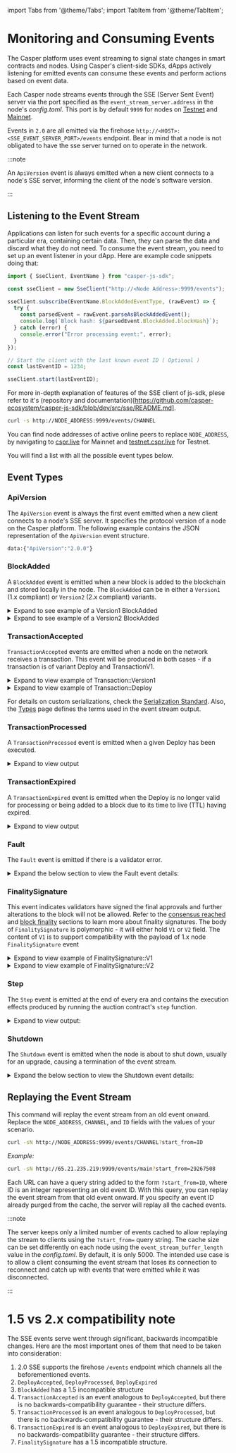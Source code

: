 import Tabs from '@theme/Tabs'; import TabItem from '@theme/TabItem';

# Monitoring and Consuming Events

The Casper platform uses event streaming to signal state changes in smart contracts and nodes. Using Casper's client-side SDKs, dApps actively listening for emitted events can consume these events and perform actions based on event data.

Each Casper node streams events through the SSE (Server Sent Event) server via the port specified as the `event_stream_server.address` in the node's _config.toml_. This port is by default `9999` for nodes on [Testnet](https://testnet.cspr.live/tools/peers) and [Mainnet](https://cspr.live/tools/peers).

Events in `2.0` are all emitted via the firehose `http://<HOST>:<SSE_EVENT_SERVER_PORT>/events` endpoint. Bear in mind that a node is not obligated to have the sse server turned on to operate in the network.

:::note

An `ApiVersion` event is always emitted when a new client connects to a node's SSE server, informing the client of the node's software version.

:::

## Listening to the Event Stream

Applications can listen for such events for a specific account during a particular era, containing certain data. Then, they can parse the data and discard what they do not need. To consume the event stream, you need to set up an event listener in your dApp. Here are example code snippets doing that:

<Tabs>

<TabItem value="js" label="JavaScript">

```javascript
import { SseClient, EventName } from "casper-js-sdk";

const sseClient = new SseClient("http://<Node Address>:9999/events");

sseClient.subscribe(EventName.BlockAddedEventType, (rawEvent) => {
  try {
    const parsedEvent = rawEvent.parseAsBlockAddedEvent();
    console.log(`Block hash: ${parsedEvent.BlockAdded.blockHash}`);
  } catch (error) {
    console.error("Error processing event:", error);
  }
});

// Start the client with the last known event ID ( Optional )
const lastEventID = 1234;

sseClient.start(lastEventID);
```

For more in-depth explanation of features of the SSE client of js-sdk, plese refer to it's (repository and documentation)[https://github.com/casper-ecosystem/casper-js-sdk/blob/dev/src/sse/README.md].
</TabItem>

<TabItem value="curl" label="cURL">

```bash
curl -s http://NODE_ADDRESS:9999/events/CHANNEL
```

</TabItem>

</Tabs>

You can find node addresses of active online peers to replace `NODE_ADDRESS`, by navigating to [cspr.live](https://cspr.live/tools/peers) for Mainnet and [testnet.cspr.live](https://testnet.cspr.live/tools/peers) for Testnet.

You will find a list with all the possible event types below.

## Event Types

### ApiVersion

The `ApiVersion` event is always the first event emitted when a new client connects to a node's SSE server. It specifies the protocol version of a node on the Casper platform. The following example contains the JSON representation of the `ApiVersion` event structure.

```bash
data:{"ApiVersion":"2.0.0"}
```

### BlockAdded

A `BlockAdded` event is emitted when a new block is added to the blockchain and stored locally in the node. The `BlockAdded` can be in either a `Version1` (1.x compliant) or `Version2` (2.x compliant) variants.

<details>
<summary>Expand to see example of a Version1 BlockAdded</summary>

```json
{
  "BlockAdded": {
    "block_hash": "9571b9b27dacbed06e048cb656829128e4cab06a45ffe84a5ffff88f919f99b1",
    "block": {
      "Version1": {
        "hash": "4fb7be0031f4dc0d107061065c603d79d3691c37f769e9e3285c73357ae952fa",
        "header": {
          "parent_hash": "50fdb9b02e429283ef1ff94c5317185a081eaf56a163f4de0f581eefe999e7b7",
          "state_root_hash": "ec741f31e84de97db9a1f8d3ed1c48f5448656970a59f9b2267430124ab93fb1",
          "body_hash": "7a38b4cf9fb5b1ad88724e67a16ae92fc1b76f8647b8aab0585c683ba3008a2f",
          "random_bit": true,
          "accumulated_seed": "f6167f91fe62d37fb601cb17dd7ec822f49a31c3da10ff8def194a8d118c4389",
          "era_end": null,
          "timestamp": "2025-04-28T10:12:51.985Z",
          "era_id": 100,
          "height": 555,
          "protocol_version": "2.0.0"
        },
        "body": {
          "proposer": "02027ee0d7fdab27eeab089f292d64d78af865c8e79800f9b376e6ce68a3d5f41f5f",
          "deploy_hashes": [
            "040dd42480760133c25ca33b394395c115090f40577c4792cc3c58c5c7c812fb",
            "3f9f0f42b4e548693598e7b0ecd969ae7851087c66e6c9733161ad137d75fddf",
            "8dadb644ca8d6e5678a619c14c7994b832a2d5cfbc222f0ddae6f18ccc61f3f6"
          ],
          "transfer_hashes": []
        }
      }
    }
  }
}
```

- [block_hash](../concepts/serialization/structures.md#block-hash) - The cryptographic hash that identifies a block.
- [block](../concepts/serialization/structures.md#serialization-standard-block) - The JSON representation of the block.

</details>

<details>
<summary>Expand to see example of a Version2 BlockAdded</summary>

```json
{
  "BlockAdded": {
    "block_hash": "290eb1ecd5c4e8bda94dae647fb9c21aeb531fe817467abb60f7c12be6a672eb",
    "block": {
      "Version2": {
        "hash": "290eb1ecd5c4e8bda94dae647fb9c21aeb531fe817467abb60f7c12be6a672eb",
        "header": {
          "parent_hash": "3236c683ec5f220c1936a25a0be96b976cfbe784f06d2319933b432f2a1fe1eb",
          "state_root_hash": "89ba71746096011be36cda29fdf1d1bd8067af51a0ea7eaf65e90666a35bcbf6",
          "body_hash": "11b6c10321aea27c2fc4d292f570a93b32488759c16cf9ee22e747c35c3873fc",
          "random_bit": true,
          "accumulated_seed": "e376199ca38015a57760e9431fc6723e9500ab3f18c93a26830b5b4ccc9f6a29",
          "era_end": null,
          "timestamp": "2025-04-28T10:12:52.090Z",
          "era_id": 246749,
          "height": 2467498,
          "protocol_version": "1.0.0",
          "proposer": "0203c5ecdb1ad56b65cbc7dbbf99ea492e7566a6b2259191f9ab604c58b19d2a01f3",
          "current_gas_price": 1,
          "last_switch_block_hash": "0808080808080808080808080808080808080808080808080808080808080808"
        },
        "body": {
          "transactions": {
            "0": [],
            "1": [
              {
                "Version1": "1f3b12822cfa6ef26d8f1e369ffbab37fa0e963385d124db5ab09ba22d2ec452"
              },
              {
                "Version1": "a13c6a737a926562a02e88f62bf84c3811f2fe20bcc6a9b1454802640dfc730d"
              }
            ],
            "2": [],
            "3": [
              {
                "Deploy": "5825b4fcdb6e180bd80f83d743910b16e6217dd4e74d1147ac0eb656214ab5d4"
              },
              {
                "Deploy": "e83a459beef99015de50e3c33ba0acbe658aea8f0b72f0f55599889dc3025b68"
              }
            ],
            "4": [],
            "5": []
          },
          "rewarded_signatures": []
        }
      }
    }
  }
}
```

- [block_hash](../concepts/serialization/structures.md#block-hash) - The cryptographic hash that identifies a block.
- [block](../concepts/serialization/structures.md#serialization-standard-block) - The JSON representation of the block.

</details>

### TransactionAccepted

`TransactionAccepted` events are emitted when a node on the network receives a transaction. This event will be produced in both cases - if a transaction is of variant Deploy and TransactionV1.

<details>
<summary>Expand to view example of Transaction::Version1</summary>

```json
{
  "TransactionAccepted": {
    "Version1": {
      "hash": "942785a412289a5aaffdb01d58ee91478bb0cc6b68646519531f4e859ed80566",
      "payload": {
        "initiator_addr": {
          "PublicKey": "02020707086bf373174af44dd96ff43cf73ee4ed01d5a563c97926d880acfda55476"
        },
        "timestamp": "2020-08-07T01:30:31.750Z",
        "ttl": "1h 56m 52s 389ms",
        "chain_name": "xyz",
        "pricing_mode": {
          "Fixed": {
            "additional_computation_factor": 0,
            "gas_price_tolerance": 5
          }
        },
        "fields": {
          "args": {
            "Named": [
              [
                "delegator",
                {
                  "cl_type": "PublicKey",
                  "bytes": "01714f5b526d0ce966b0c7d7a6a7eda7fb5b8b10e8b0b18cfe085e8fe7abc0ab66",
                  "parsed": "01714f5b526d0ce966b0c7d7a6a7eda7fb5b8b10e8b0b18cfe085e8fe7abc0ab66"
                }
              ],
              [
                "validator",
                {
                  "cl_type": "PublicKey",
                  "bytes": "01fb60a66cdb914e7448b48213d247edacadc1b17cb2180fbc432460f2fcce497f",
                  "parsed": "01fb60a66cdb914e7448b48213d247edacadc1b17cb2180fbc432460f2fcce497f"
                }
              ],
              [
                "amount",
                {
                  "cl_type": "U512",
                  "bytes": "088063df0de89d7c06",
                  "parsed": "467422081330406272"
                }
              ]
            ]
          },
          "entry_point": "Undelegate",
          "scheduling": "Standard",
          "target": "Native"
        }
      },
      "approvals": [
        {
          "signer": "02020707086bf373174af44dd96ff43cf73ee4ed01d5a563c97926d880acfda55476",
          "signature": "02b049620953b7f2b828d8e435d37608e7b4dfe203056016a66228b0ffd933d1861dcbeeceab8cfc457a381ce4763734bf3cd1ecb912033a3c340c657d436ebe50"
        }
      ]
    }
  }
}
```

- [Version1.hash](../concepts/serialization/hash-types.md) - The blake2b hash of the Transaction.
- [Version1.payload](../concepts/serialization/serialization-standard.md#serialization-standard-account) - Internal data of the Version1 Transaction.
- [Version1.approvals](../concepts/serialization/types_chain.md#approval) - The signer's hexadecimal-encoded public key and signature.

</details>

<details>
<summary>Expand to view example of Transaction::Deploy</summary>

```json
{
  "TransactionAccepted": {
    "Deploy": {
      "hash": "916ab2344cdf29581221d9ff6b9947b683f955b4687455cd8a0f6f63d33b36f6",
      "header": {
        "account": "01800075cc557e3270b686784b2ea3a45bf6e6a7f88f9cc3d17a9c60c96ff16dbd",
        "timestamp": "2020-08-07T01:20:22.509Z",
        "ttl": "4m 12s",
        "gas_price": 22,
        "body_hash": "bc45450393b656a1fb3ee570f0345116dbc5ff1c18a9825955d2387cf62142b5",
        "dependencies": [],
        "chain_name": "casper-example"
      },
      "payment": {
        "StoredContractByName": {
          "name": "casper-example",
          "entry_point": "example-entry-point",
          "args": [
            [
              "amount",
              {
                "cl_type": "U512",
                "bytes": "0400f90295",
                "parsed": "2500000000"
              }
            ]
          ]
        }
      },
      "session": {
        "ModuleBytes": {
          "module_bytes": "6f49f3fc98c1514dd815ddef8ef20de772e72a3f523f562b8b47369e1d5cb4462f7644f8dab833228262b7ce4cbf42554edf98a0e4cc24aa1e77cd76506b922c7d281ffd0769f18e29e0080972b7036468463dde97cf73c11e3f86aa924fbe",
          "args": [
            [
              "l2w4NZKZvxezK52Xb3I6",
              {
                "cl_type": { "List": "U8" },
                "bytes": "05000000f72c275005",
                "parsed": [247, 44, 39, 80, 5]
              }
            ]
          ]
        }
      },
      "approvals": [
        {
          "signer": "01800075cc557e3270b686784b2ea3a45bf6e6a7f88f9cc3d17a9c60c96ff16dbd",
          "signature": "016a1ae5c57d233baec536920a9c4dcf712f32456d07b3a5e669f624ffdd2281e9438780a73fca2fed154e9028b2d9fae118298457d03b232250a3cdbd71625603"
        }
      ]
    }
  }
}
```

- [Deploy.hash](../concepts/serialization/structures.md#deploy-hash) - The blake2b hash of the Deploy.
- [Deploy.body_hash](../concepts/serialization/hash-types.md) - The blake2b hash of the Deploy body.
- [Deploy.session](./developers/writing-onchain-code/contract-hash-vs-package-hash.md#what-is-session-code) - The session logic defining the Deploy's functionality.
- [Deploy.approvals](../json-rpc/types_chain.md#approval) - The signer's hexadecimal-encoded public key and signature.

</details>

For details on custom serializations, check the [Serialization Standard](../../concepts/serialization-standard.md). Also, the [Types](../json-rpc/types_chain.md) page defines the terms used in the event stream output.

### TransactionProcessed

A `TransactionProcessed` event is emitted when a given Deploy has been executed.

<details>
<summary>Expand to view output</summary>

```json
{
  "TransactionProcessed": {
    "transaction_hash": {
      "Version1": "25329c14a4f9307830f2b4b6b529b0c3fd618dec65af7456ad9f9e2c7ba1ff4a"
    },
    "initiator_addr": {
      "PublicKey": "02024e2b994a52bcf4c0cc112512c4be04853c4e824203a8e627c107a8d595707801"
    },
    "timestamp": "2020-08-07T01:30:33.119Z",
    "ttl": "54m 11s 767ms",
    "block_hash": "315210f005e7d2d7130004f0178c29cf7e4718d8b642f3f832a35a028ed094cf",
    "execution_result": {
      "Version1": {
        "Success": {
          "effect": {
            "operations": [],
            "transforms": [
              {
                "key": "12730438218135504636",
                "transform": {
                  "AddUInt256": "16420226327505839383"
                }
              },
              {
                "key": "10696215255214620472",
                "transform": {
                  "AddUInt256": "14018730981435988852"
                }
              },
              {
                "key": "15638241704090226222",
                "transform": {
                  "AddUInt256": "2486508393436959391"
                }
              }
            ]
          },
          "transfers": [],
          "cost": "2379796918402242989"
        }
      }
    },
    "messages": [
      {
        "entity_addr": "entity-contract-a8648307789543cbf38afb24c970844e755654d462a25624edd775219d0cdacf",
        "message": {
          "String": "Sax8BEJtXE6vRPXMqOruOhyDxar7N70OeiyPVtfYqiOVNzvHThJwennWwoOs3HHd"
        },
        "topic_name": "PTgw4HZ6CPRhYmSSBbXsI0rnMOcQXgrr",
        "topic_name_hash": "54a3c9afacf3d475ed69af9de5d4f5496798af12d914aa7f5f8b5cec9935096f",
        "topic_index": 4003932854,
        "block_index": 2261021254199878090
      }
    ]
  }
}
```

- [transaction_hash](../concepts/serialization/structures.md#transaction-hash) - The cryptographic hash of a Deploy.
- [initiator_addr](../concepts/serialization/types.md#initiatoraddr) - Representation of the address that initiated this transaction.
- [timestamp](../concepts/serialization/types.md#timestamp) - A timestamp type representing a concrete moment in time.
- [block_hash](../concepts/serialization/structures.md#block-hash) - A cryptographic hash identifying a Block.
- [execution_result](../concepts/serialization/types.md#execution-result) - The execution status of the transaction. It is a polymorphic type that can be either `Deploy` or `Version1`.

</details>

### TransactionExpired

A `TransactionExpired` event is emitted when the Deploy is no longer valid for processing or being added to a block due to its time to live (TTL) having expired.

<details>
<summary>Expand to view output</summary>

```json
{
  "TransactionExpired": {
    "transaction_hash": {
      "Version1": "fa1bf753a9b361316531f691db06e0798e4cb29e70724e2c7bf8619b8066be8c"
    }
  }
}
```

- [transaction_hash](../concepts/serialization/types.md#transactionhash) - The cryptographic hash of a Transaction.

</details>

### Fault

The `Fault` event is emitted if there is a validator error.

<details>
<summary>Expand the below section to view the Fault event details:</summary>

```json
{
  "Fault": {
    "era_id": 4591448806312642600,
    "public_key": "013da85eb06279da42e28530e1116be04bfd2aa25ed8d63401ebff4d9153a609a9",
    "timestamp": "2023-01-01T01:26:58.364Z"
  }
}
```

- [era_id](../concepts/serialization/types.md#eraid) - A period of time during which the validator set does not change.
- [public_key](../concepts/serialization/types.md#publickey) - The hexadecimal-encoded public key of the validator that caused the fault.
- [timestamp](../concepts/serialization/types.md#timestamp) - A timestamp representing the moment the validator faulted.

</details>

### FinalitySignature

This event indicates validators have signed the final approvals and further alterations to the block will not be allowed. Refer to the [consensus reached](../concepts/transactions-and-transaction-lifecycle.md#consensus-reached) and [block finality](../concepts/glossary/B.md#block-finality) sections to learn more about finality signatures. The body of `FinalitySignature` is polymorphic - it will either hold `V1` or `V2` field. The content of `V1` is to support compatibility with the payload of 1.x node `FinalitySignature` event

<details>
<summary>Expand to view example of FinalitySignature::V1</summary>

```json
{
  "FinalitySignature": {
    "V1": {
      "block_hash": "92be2255d4d47cc236b037b761ee1d2a92b94c5bbac12e43982b1a8736dad97a",
      "era_id": 878101,
      "signature": "02f9c63d28dc1ffb6555de629358d9e784e73f612a7a78bc918b2e7a5e0a67b195162d6606f01069aa2f23e1198268b15e483b0b63a29746f56205d977a0aedf26",
      "public_key": "020355c10a87a7fa97ca0b9b4dad262d8eed977a25e2c4a9dcb85bd954476b496d6f"
    }
  }
}
```

- [block_hash](../concepts/serialization/structures.md#block-hash) - A cryptographic hash identifying a Block.
- [era_id](../concepts/serialization/types.md#eraid) - A period of time during which the validator set does not change.
- [signature](../concepts/serialization/types.md#signature) - Serialized bytes representing the validator's signature.
- [public_key](../concepts/serialization/types.md#publickey) - The hexadecimal-encoded public key of the validator.

</details>

<details>
<summary>Expand to view example of FinalitySignature::V2</summary>

```json
{
  "FinalitySignature": {
    "V2": {
      "block_hash": "75420adf11cc23a52fd45a9a843cce770ce0e7056dd37943584625d97cdac31c",
      "block_height": 15850176021194416983,
      "era_id": 724437,
      "chain_name_hash": "63803374d60b19e25baa34d306a74c19fc09866df48d9dd5a4e645b7cb26026c",
      "signature": "015b88427cffd2d7d58833d09378323d65dec72e2e0a8a9c53991024c53a0bebfe836bcf233f4233bcf63f22f3025b68efb2b00226700bc5d49293cce3a98edc00",
      "public_key": "01a792c3e2db14a130676d2498f70acf15e33aa22945d9b300f3f35021acaeb3cf"
    }
  }
}
```

- [block_hash](../concepts/serialization/structures.md#block-hash) - A cryptographic hash identifying a Block.
- [block_height](../concepts/serialization/primitives.md#clvalue-numeric) - A cryptographic hash identifying a Block.
- [era_id](../concepts/serialization/types.md#eraid) - A period of time during which the validator set does not change.
- [signature](../concepts/serialization/types.md#signature) - Serialized bytes representing the validator's signature.
- [public_key](../concepts/serialization/types.md#publickey) - The hexadecimal-encoded public key of the validator.

</details>

### Step

The `Step` event is emitted at the end of every era and contains the execution effects produced by running the auction contract's `step` function.

<details>
<summary>Expand to view output:</summary>

```json
{
  "Step": {
    "era_id": 1245,
    "execution_effects": [
      {
        "key": "account-hash-0909090909090909090909090909090909090909090909090909090909090909",
        "kind": "Identity"
      },
      {
        "key": "withdraw-0909090909090909090909090909090909090909090909090909090909090909",
        "kind": {
          "AddInt32": 543
        }
      }
    ]
  }
}
```

- [era_id](../concepts/serialization/types.md#eraid) - A period of time during which the validator set does not change.
- [execution_effect](../concepts/serialization/types.md#effects) - The journal of execution effects.

</details>

### Shutdown

The `Shutdown` event is emitted when the node is about to shut down, usually for an upgrade, causing a termination of the event stream.

<details>
<summary>Expand the below section to view the Shutdown event details:</summary>

```bash
"Shutdown"
```

- Shutdown - The "Shutdown" text notifies the event listener that a shutdown will occur.

</details>

## Replaying the Event Stream

This command will replay the event stream from an old event onward. Replace the `NODE_ADDRESS`, `CHANNEL`, and `ID` fields with the values of your scenario.

<Tabs>

<TabItem value="curl" label="cURL">

```bash
curl -sN http://NODE_ADDRESS:9999/events/CHANNEL?start_from=ID
```

_Example:_

```bash
curl -sN http://65.21.235.219:9999/events/main?start_from=29267508
```

</TabItem>

</Tabs>

Each URL can have a query string added to the form `?start_from=ID`, where ID is an integer representing an old event ID. With this query, you can replay the event stream from that old event onward. If you specify an event ID already purged from the cache, the server will replay all the cached events.

:::note

The server keeps only a limited number of events cached to allow replaying the stream to clients using the `?start_from=` query string. The cache size can be set differently on each node using the `event_stream_buffer_length` value in the _config.toml_. By default, it is only 5000.
The intended use case is to allow a client consuming the event stream that loses its connection to reconnect and catch up with events that were emitted while it was disconnected.

:::

# 1.5 vs 2.x compatibility note

The SSE events serve went through significant, backwards incompatible changes. Here are the most important ones of them that need to be taken into consideration:

1. 2.0 SSE supports the firehose `/events` endpoint which channels all the beforementioned events.
1. `DeployAccepted`, `DeployProcessed`, `DeployExpired`
1. `BlockAdded` has a 1.5 incompatible structure
1. `TransactionAccepted` is an event analogous to `DeployAccepted`, but there is no backwards-compatibility guarantee - their structure differs.
1. `TransactionProcessed` is an event analogous to `DeployProcessed`, but there is no backwards-compatibility guarantee - their structure differs.
1. `TransactionExpired` is an event analogous to `DeployExpired`, but there is no backwards-compatibility guarantee - their structure differs.
1. `FinalitySignature` has a 1.5 incompatible structure.
